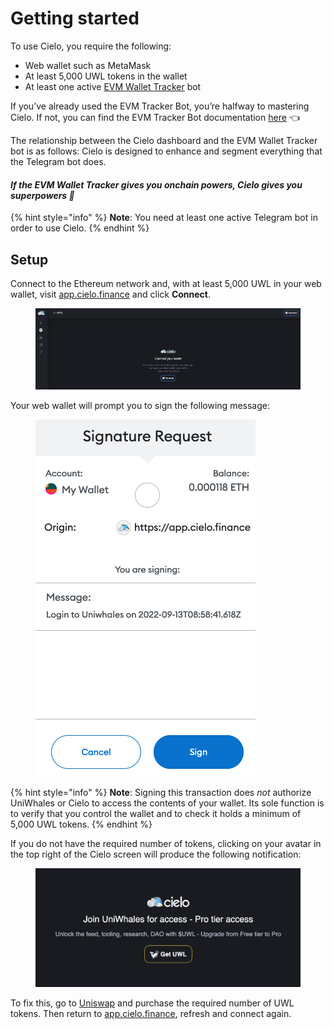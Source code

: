 # Getting started

To use Cielo, you require the following:

* Web wallet such as MetaMask
* At least 5,000 UWL tokens in the wallet
* At least one active [EVM Wallet Tracker](broken-reference) bot

If you’ve already used the EVM Tracker Bot, you’re halfway to mastering Cielo. If not, you can find the EVM Tracker Bot documentation [here](broken-reference) 👈

The relationship between the Cielo dashboard and the EVM Wallet Tracker bot is as follows: Cielo is designed to enhance and segment everything that the Telegram bot does.

#### _If the EVM Wallet Tracker gives you onchain powers, Cielo gives you superpowers 💪_

{% hint style="info" %}
**Note**: You need at least one active Telegram bot in order to use Cielo.
{% endhint %}

## Setup

Connect to the Ethereum network and, with at least 5,000 UWL in your web wallet, visit [app.cielo.finance](https://app.cielo.finance/) and click **Connect**.

<figure><img src=".gitbook/assets/Screenshot 2022-11-18 at 13.26.25.png" alt=""><figcaption></figcaption></figure>

Your web wallet will prompt you to sign the following message:

<figure><img src=".gitbook/assets/signature request.png" alt=""><figcaption></figcaption></figure>

{% hint style="info" %}
**Note**: Signing this transaction does _not_ authorize UniWhales or Cielo to access the contents of your wallet. Its sole function is to verify that you control the wallet and to check it holds a minimum of 5,000 UWL tokens.
{% endhint %}

If you do not have the required number of tokens, clicking on your avatar in the top right of the Cielo screen will produce the following notification:

<figure><img src=".gitbook/assets/Screenshot 2022-11-18 at 13.28.18.png" alt=""><figcaption></figcaption></figure>

To fix this, go to [Uniswap](https://info.uniswap.org/#/pools/0x6a61cd16ec0c73b3855beecc4c378dcbdb63f88e) and purchase the required number of UWL tokens. Then return to [app.cielo.finance](https://app.cielo.finance/), refresh and connect again.

